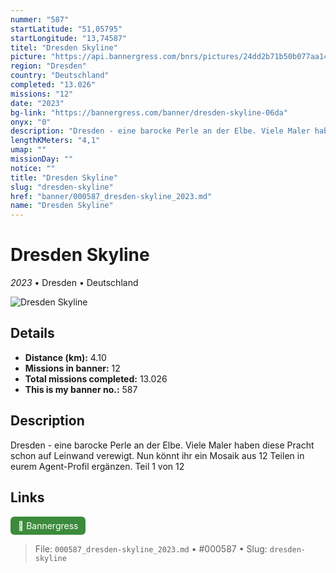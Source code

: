 ```yaml
---
nummer: "587"
startLatitude: "51,05795"
startLongitude: "13,74587"
titel: "Dresden Skyline"
picture: "https://api.bannergress.com/bnrs/pictures/24dd2b71b50b077aa14b9c7ff4a7c449"
region: "Dresden"
country: "Deutschland"
completed: "13.026"
missions: "12"
date: "2023"
bg-link: "https://bannergress.com/banner/dresden-skyline-06da"
onyx: "0"
description: "Dresden - eine barocke Perle an der Elbe. Viele Maler haben diese Pracht schon auf Leinwand verewigt. Nun könnt ihr ein Mosaik aus 12 Teilen in eurem Agent-Profil ergänzen.\nTeil 1 von 12"
lengthKMeters: "4,1"
umap: ""
missionDay: ""
notice: ""
title: "Dresden Skyline"
slug: "dresden-skyline"
href: "banner/000587_dresden-skyline_2023.md"
name: "Dresden Skyline"
---
```

# Dresden Skyline

*2023* • Dresden • Deutschland

![Dresden Skyline](https://api.bannergress.com/bnrs/pictures/24dd2b71b50b077aa14b9c7ff4a7c449)



## Details
- **Distance (km):** 4.10
- **Missions in banner:** 12
- **Total missions completed:** 13.026
- **This is my banner no.:** 587



## Description
Dresden - eine barocke Perle an der Elbe. Viele Maler haben diese Pracht schon auf Leinwand verewigt. Nun könnt ihr ein Mosaik aus 12 Teilen in eurem Agent-Profil ergänzen.
Teil 1 von 12



## Links
<a href="https://bannergress.com/banner/dresden-skyline-06da" target="_blank" style="display:inline-block;margin-right:8px;padding:6px 12px;background:#3c8b3c;color:#fff;text-decoration:none;border-radius:6px;">🔗 Bannergress</a>



> File: `000587_dresden-skyline_2023.md` • #000587 • Slug: `dresden-skyline`
